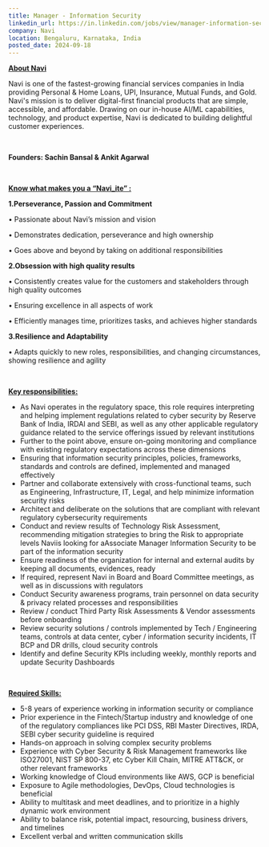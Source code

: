 ```yaml
---
title: Manager - Information Security
linkedin_url: https://in.linkedin.com/jobs/view/manager-information-security-at-navi-4026484971?position=20&pageNum=0&refId=4Mq%2BzKbfFqRZI0mZe%2BHP2Q%3D%3D&trackingId=1wvAmsWsQXW9hH%2FOczYKfg%3D%3D
company: Navi
location: Bengaluru, Karnataka, India
posted_date: 2024-09-18
---
```


<div class="description__text description__text--rich">
<section class="show-more-less-html" data-max-lines="5">
<div class="show-more-less-html__markup show-more-less-html__markup--clamp-after-5 relative overflow-hidden">
<p><strong><u>About Navi</u> </strong></p><p>Navi is one of the fastest-growing financial services companies in India providing Personal &amp; Home Loans, UPI, Insurance, Mutual Funds, and Gold. Navi's mission is to deliver digital-first financial products that are simple, accessible, and affordable. Drawing on our in-house AI/ML capabilities, technology, and product expertise, Navi is dedicated to building delightful customer experiences.</p><p><br/></p><p><strong>Founders: Sachin Bansal &amp; Ankit Agarwal </strong></p><p><br/></p><p><strong><u>Know what makes you a “Navi_ite” :</u> </strong></p><p><strong>1.Perseverance, Passion and Commitment </strong></p><p>• Passionate about Navi’s mission and vision </p><p>• Demonstrates dedication, perseverance and high ownership </p><p>• Goes above and beyond by taking on additional responsibilities </p><p><strong>2.Obsession with high quality results </strong></p><p>• Consistently creates value for the customers and stakeholders through high quality outcomes </p><p>• Ensuring excellence in all aspects of work </p><p>• Efficiently manages time, prioritizes tasks, and achieves higher standards </p><p><strong>3.Resilience and Adaptability </strong></p><p>• Adapts quickly to new roles, responsibilities, and changing circumstances, showing resilience and agility</p><p><br/></p><p><strong><u>Key responsibilities:</u></strong></p><ul><li>As Navi operates in the regulatory space, this role requires interpreting and helping implement regulations related to cyber security by Reserve Bank of India, IRDAI and SEBI, as well as any other applicable regulatory guidance related to the service offerings issued by relevant institutions</li><li>Further to the point above, ensure on-going monitoring and compliance with existing regulatory expectations across these dimensions</li><li>Ensuring that information security principles, policies, frameworks, standards and controls are defined, implemented and managed effectively</li><li>Partner and collaborate extensively with cross-functional teams, such as Engineering, Infrastructure, IT, Legal, and help minimize information security risks</li><li>Architect and deliberate on the solutions that are compliant with relevant regulatory cybersecurity requirements</li><li>Conduct and review results of Technology Risk Assessment, recommending mitigation strategies to bring the Risk to appropriate levels Naviis looking for aAssociate Manager Information Security to be part of the information security</li><li>Ensure readiness of the organization for internal and external audits by keeping all documents, evidences, ready</li><li>If required, represent Navi in Board and Board Committee meetings, as well as in discussions with regulators</li><li>Conduct Security awareness programs, train personnel on data security &amp; privacy related processes and responsibilities</li><li>Review / conduct Third Party Risk Assessments &amp; Vendor assessments before onboarding</li><li>Review security solutions / controls implemented by Tech / Engineering teams, controls at data center, cyber / information security incidents, IT BCP and DR drills, cloud security controls</li><li>Identify and define Security KPIs including weekly, monthly reports and update Security Dashboards</li></ul><p><br/></p><p><strong><u>Required Skills:</u></strong></p><ul><li>5-8 years of experience working in information security or compliance</li><li>Prior experience in the Fintech/Startup industry and knowledge of one of the regulatory compliances like PCI DSS, RBI Master Directives, IRDA, SEBI cyber security guideline is required</li><li>Hands-on approach in solving complex security problems</li><li>Experience with Cyber Security &amp; Risk Management frameworks like ISO27001, NIST SP 800-37, etc Cyber Kill Chain, MITRE ATT&amp;CK, or other relevant frameworks</li><li>Working knowledge of Cloud environments like AWS, GCP is beneficial</li><li>Exposure to Agile methodologies, DevOps, Cloud technologies is beneficial</li><li>Ability to multitask and meet deadlines, and to prioritize in a highly dynamic work environment</li><li>Ability to balance risk, potential impact, resourcing, business drivers, and timelines</li><li>Excellent verbal and written communication skills</li></ul>
</div>


<!-- --> </section>
</div>